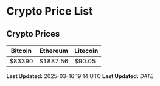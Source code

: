 # Crypto Price List

## Crypto Prices
| Bitcoin | Ethereum | Litecoin |
| ------- | -------- | -------- |
| $83390 | $1887.56 | $90.05 |
**Last Updated:** 2025-03-16 19:14 UTC
**Last Updated:** $DATE$
